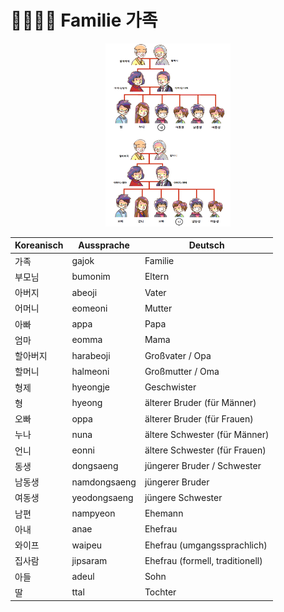 # 👨‍👩‍👧‍👦 Familie 가족

<div style="text-align: center;">
  <img src="images/familie.png" alt="Familie" width="200" />
</div>


| Koreanisch       | Aussprache     | Deutsch                          |
|------------------|----------------|----------------------------------|
| 가족             | gajok          | Familie                          |
| 부모님           | bumonim        | Eltern                           |
| 아버지           | abeoji         | Vater                            |
| 어머니           | eomeoni        | Mutter                           |
| 아빠             | appa           | Papa                             |
| 엄마             | eomma          | Mama                             |
| 할아버지         | harabeoji      | Großvater / Opa                  |
| 할머니           | halmeoni       | Großmutter / Oma                 |
| 형제             | hyeongje       | Geschwister                      |
| 형               | hyeong         | älterer Bruder (für Männer)      |
| 오빠             | oppa           | älterer Bruder (für Frauen)      |
| 누나             | nuna           | ältere Schwester (für Männer)    |
| 언니             | eonni          | ältere Schwester (für Frauen)    |
| 동생             | dongsaeng      | jüngerer Bruder / Schwester      |
| 남동생           | namdongsaeng   | jüngerer Bruder                  |
| 여동생           | yeodongsaeng   | jüngere Schwester                |
| 남편             | nampyeon       | Ehemann                          |
| 아내             | anae           | Ehefrau                          |
| 와이프           | waipeu         | Ehefrau (umgangssprachlich)      |
| 집사람           | jipsaram       | Ehefrau (formell, traditionell)  |
| 아들             | adeul          | Sohn                             |
| 딸               | ttal           | Tochter                          |



